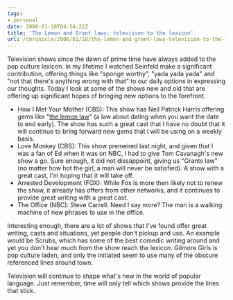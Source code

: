 ```yaml
---
tags:
- personal
date: 2006-01-18T04:54:22Z
title: 'The Lemon and Grant laws: television to the lexicon'
url: /chronicle/2006/01/18/the-lemon-and-grant-laws-television-to-the-lexicon/
---
```


Television shows since the dawn of prime time have always added to the pop culture lexicon.  In my lifetime I watched Seinfeld make a significant contribution, offering things like "sponge worthy", "yada yada yada" and "not that there's anything wrong with that" to our daily options in expressing our thoughts.  Today I look at some of the shows new and old that are offering up significant hopes of bringing new options to the forefront.


* How I Met Your Mother (CBS): This show has Neil Patrick Harris offering gems like "<a href="http://www.cbs.com/primetime/how_i_met_your_mother/barneys_blog/11_15.shtml">the lemon law</a>" (a law about dating when you want the date to end early).  The show has such a great cast that I have no doubt that it will continue to bring forward new gems that I will be using on a weekly basis.
* Love Monkey (CBS): This show premeired last night, and given that I was a fan of Ed when it was on NBC, I had to give Tom Cavanagh's new show a go.  Sure enough, it did not dissappoint, giving us "Grants law" (no matter how hot the girl, a man will never be satisfied). A show with a great cast, I'm hoping that it will take off.
* Arrested Development (FOX): While Fox is more then likely not to renew the show, it already has offers from other networks, and it continues to provide great writing with a great cast.
* The Office (NBC): Steve Carrell.  Need I say more?  The man is a walking machine of new phrases to use in the office.

Interesting enough, there are a lot of shows that I've found offer great writing, casts and situations, yet people don't pickup and use.  An example would be Scrubs, which has some of the best comedic writing around and yet you don't hear much from the show reach the lexicon.  Gilmore Girls is pop culture laden, and only the initiated seem to use many of the obscure referenced lines around town.

Television will continue to shape what's new in the world of popular language.  Just remember, time will only tell which shows provide the lines that stick.

